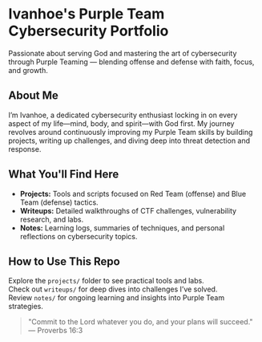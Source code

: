 # Ivanhoe's Purple Team Cybersecurity Portfolio

Passionate about serving God and mastering the art of cybersecurity through Purple Teaming — blending offense and defense with faith, focus, and growth.

## About Me

I’m Ivanhoe, a dedicated cybersecurity enthusiast locking in on every aspect of my life—mind, body, and spirit—with God first. My journey revolves around continuously improving my Purple Team skills by building projects, writing up challenges, and diving deep into threat detection and response.


## What You'll Find Here

- **Projects:** Tools and scripts focused on Red Team (offense) and Blue Team (defense) tactics.  
- **Writeups:** Detailed walkthroughs of CTF challenges, vulnerability research, and labs.  
- **Notes:** Learning logs, summaries of techniques, and personal reflections on cybersecurity topics.

## How to Use This Repo

Explore the `projects/` folder to see practical tools and labs.  
Check out `writeups/` for deep dives into challenges I’ve solved.  
Review `notes/` for ongoing learning and insights into Purple Team strategies.

> "Commit to the Lord whatever you do, and your plans will succeed." — Proverbs 16:3



